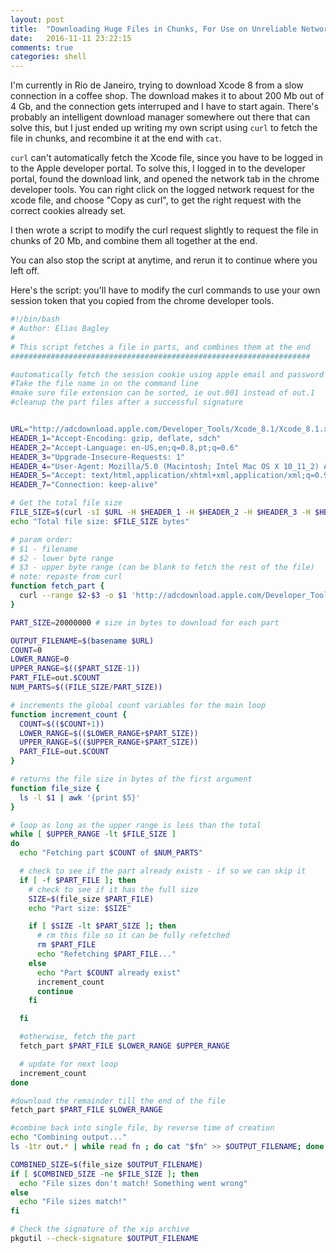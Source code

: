 ```yaml
---
layout: post
title:  "Downloading Huge Files in Chunks, For Use on Unreliable Networks"
date:   2016-11-11 23:22:15
comments: true
categories: shell
---
```


I'm currently in Rio de Janeiro, trying to download Xcode 8 from a slow connection in a coffee shop. The download makes it to about 200 Mb out of 4 Gb, and the connection gets interruped and I have to start again. There's probably an intelligent download manager somewhere out there that can solve this, but I just ended up writing my own script using `curl` to fetch the file in chunks, and recombine it at the end with `cat`.

`curl` can't automatically fetch the Xcode file, since you have to be logged in to the Apple developer portal. To solve this, I logged in to the developer portal, found the download link, and opened the network tab in the chrome developer tools. You can right click on the logged network request for the xcode file, and choose "Copy as curl", to get the right request with the correct cookies already set.

I then wrote a script to modify the curl request slightly to request the file in chunks of 20 Mb, and combine them all together at the end.

You can also stop the script at anytime, and rerun it to continue where you left off.

Here's the script: you'll have to modify the curl commands to use your own session token that you copied from the chrome developer tools.

```bash
#!/bin/bash
# Author: Elias Bagley
#
# This script fetches a file in parts, and combines them at the end
###################################################################

#automatically fetch the session cookie using apple email and password
#Take the file name in on the command line
#make sure file extension can be sorted, ie out.001 instead of out.1
#cleanup the part files after a successful signature


URL="http://adcdownload.apple.com/Developer_Tools/Xcode_8.1/Xcode_8.1.xip"
HEADER_1="Accept-Encoding: gzip, deflate, sdch"
HEADER_2="Accept-Language: en-US,en;q=0.8,pt;q=0.6"
HEADER_3="Upgrade-Insecure-Requests: 1"
HEADER_4="User-Agent: Mozilla/5.0 (Macintosh; Intel Mac OS X 10_11_2) AppleWebKit/537.36 (KHTML, like Gecko) Chrome/54.0.2840.71 Safari/537.36"
HEADER_5="Accept: text/html,application/xhtml+xml,application/xml;q=0.9,image/webp,*/*;q=0.8"
HEADER_7="Connection: keep-alive"

# Get the total file size
FILE_SIZE=$(curl -sI $URL -H $HEADER_1 -H $HEADER_2 -H $HEADER_3 -H $HEADER_4 -H $HEADER_5 -H '... copy from chrome ...' -H 'Connection: keep-alive' --compressed | grep Content-Length | awk '{print $2}' | tr -d $'\r')
echo "Total file size: $FILE_SIZE bytes"

# param order:
# $1 - filename
# $2 - lower byte range
# $3 - upper byte range (can be blank to fetch the rest of the file)
# note: repaste from curl
function fetch_part {
  curl --range $2-$3 -o $1 'http://adcdownload.apple.com/Developer_Tools/Xcode_8.1/Xcode_8.1.xip' -H 'Accept-Encoding: gzip, deflate, sdch' -H 'Accept-Language: en-US,en;q=0.8,pt;q=0.6' -H 'Upgrade-Insecure-Requests: 1' -H 'User-Agent: Mozilla/5.0 (Macintosh; Intel Mac OS X 10_11_2) AppleWebKit/537.36 (KHTML, like Gecko) Chrome/54.0.2840.71 Safari/537.36' -H 'Accept: text/html,application/xhtml+xml,application/xml;q=0.9,image/webp,*/*;q=0.8' -H '... copy from chrome ...' -H 'Connection: keep-alive' --compressed
}

PART_SIZE=20000000 # size in bytes to download for each part

OUTPUT_FILENAME=$(basename $URL)
COUNT=0
LOWER_RANGE=0
UPPER_RANGE=$(($PART_SIZE-1))
PART_FILE=out.$COUNT
NUM_PARTS=$((FILE_SIZE/PART_SIZE))

# increments the global count variables for the main loop
function increment_count {
  COUNT=$(($COUNT+1))
  LOWER_RANGE=$(($LOWER_RANGE+$PART_SIZE))
  UPPER_RANGE=$(($UPPER_RANGE+$PART_SIZE))
  PART_FILE=out.$COUNT
}

# returns the file size in bytes of the first argument
function file_size {
  ls -l $1 | awk '{print $5}'
}

# loop as long as the upper range is less than the total
while [ $UPPER_RANGE -lt $FILE_SIZE ]
do
  echo "Fetching part $COUNT of $NUM_PARTS"

  # check to see if the part already exists - if so we can skip it
  if [ -f $PART_FILE ]; then
    # check to see if it has the full size
    SIZE=$(file_size $PART_FILE)
    echo "Part size: $SIZE"

    if [ $SIZE -lt $PART_SIZE ]; then
      # rm this file so it can be fully refetched
      rm $PART_FILE
      echo "Refetching $PART_FILE..."
    else
      echo "Part $COUNT already exist"
      increment_count
      continue
    fi

  fi

  #otherwise, fetch the part
  fetch_part $PART_FILE $LOWER_RANGE $UPPER_RANGE

  # update for next loop
  increment_count
done

#download the remainder till the end of the file
fetch_part $PART_FILE $LOWER_RANGE

#combine back into single file, by reverse time of creation
echo "Combining output..."
ls -1tr out.* | while read fn ; do cat "$fn" >> $OUTPUT_FILENAME; done

COMBINED_SIZE=$(file_size $OUTPUT_FILENAME)
if [ $COMBINED_SIZE -ne $FILE_SIZE ]; then
  echo "File sizes don't match! Something went wrong"
else
  echo "File sizes match!"
fi

# Check the signature of the xip archive
pkgutil --check-signature $OUTPUT_FILENAME
```
